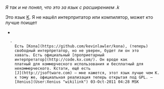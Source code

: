 *Я так и не понял, что это за язык с расширением .k*

Это язык [K](http://en.wikipedia.org/wiki/K_%28programming_language%29).
Я не нашёл интерпритатор или компилятор, может кто лучше поищет

  - 
    
      -   
        Есть [Kona](https://github.com/kevinlawler/kona), (теперь)
        свободный интерпретатор, но не уверен, будет ли он это
        хавать. Есть официальный [проприетарный
        интерпретатор](http://code.kx.com/). Он вроде как
        платный для коммерческого использования и бесплатный для
        некоммерческого. Кстати, ещё есть
        [J](http://jsoftware.com) — мне кажется, этот язык лучше чем K.
        к тому же, официальная реализация теперь открытая под GPL. —
        [Xenius](User:Xenius "wikilink") 03-Oct-2011 04:28 MSK
